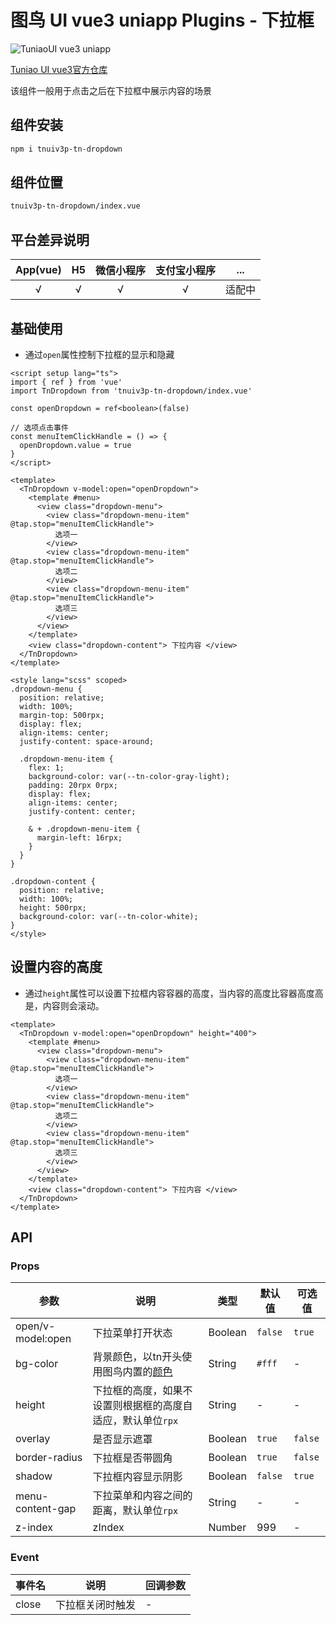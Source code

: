# 图鸟 UI vue3 uniapp Plugins - 下拉框

![TuniaoUI vue3 uniapp](https://resource.tuniaokj.com/images/vue3/market/vue3-banner-min.jpg 'TuniaoUI vue3 uniapp')

[Tuniao UI vue3官方仓库](https://github.com/tuniaoTech/tuniaoui-rc-vue3-uniapp)

该组件一般用于点击之后在下拉框中展示内容的场景

## 组件安装

```bash
npm i tnuiv3p-tn-dropdown
```

## 组件位置

```bash
tnuiv3p-tn-dropdown/index.vue
```

## 平台差异说明

| App(vue) | H5  | 微信小程序 | 支付宝小程序 |  ...   |
| :------: | :-: | :--------: | :----------: | :----: |
|    √     |  √  |     √      |      √       | 适配中 |

## 基础使用

- 通过`open`属性控制下拉框的显示和隐藏

```vue
<script setup lang="ts">
import { ref } from 'vue'
import TnDropdown from 'tnuiv3p-tn-dropdown/index.vue'

const openDropdown = ref<boolean>(false)

// 选项点击事件
const menuItemClickHandle = () => {
  openDropdown.value = true
}
</script>

<template>
  <TnDropdown v-model:open="openDropdown">
    <template #menu>
      <view class="dropdown-menu">
        <view class="dropdown-menu-item" @tap.stop="menuItemClickHandle">
          选项一
        </view>
        <view class="dropdown-menu-item" @tap.stop="menuItemClickHandle">
          选项二
        </view>
        <view class="dropdown-menu-item" @tap.stop="menuItemClickHandle">
          选项三
        </view>
      </view>
    </template>
    <view class="dropdown-content"> 下拉内容 </view>
  </TnDropdown>
</template>

<style lang="scss" scoped>
.dropdown-menu {
  position: relative;
  width: 100%;
  margin-top: 500rpx;
  display: flex;
  align-items: center;
  justify-content: space-around;

  .dropdown-menu-item {
    flex: 1;
    background-color: var(--tn-color-gray-light);
    padding: 20rpx 0rpx;
    display: flex;
    align-items: center;
    justify-content: center;

    & + .dropdown-menu-item {
      margin-left: 16rpx;
    }
  }
}

.dropdown-content {
  position: relative;
  width: 100%;
  height: 500rpx;
  background-color: var(--tn-color-white);
}
</style>
```

## 设置内容的高度

- 通过`height`属性可以设置下拉框内容容器的高度，当内容的高度比容器高度高是，内容则会滚动。

```vue
<template>
  <TnDropdown v-model:open="openDropdown" height="400">
    <template #menu>
      <view class="dropdown-menu">
        <view class="dropdown-menu-item" @tap.stop="menuItemClickHandle">
          选项一
        </view>
        <view class="dropdown-menu-item" @tap.stop="menuItemClickHandle">
          选项二
        </view>
        <view class="dropdown-menu-item" @tap.stop="menuItemClickHandle">
          选项三
        </view>
      </view>
    </template>
    <view class="dropdown-content"> 下拉内容 </view>
  </TnDropdown>
</template>
```

## API

### Props

| 参数              | 说明                                                         | 类型    | 默认值  | 可选值  |
| ----------------- | ------------------------------------------------------------ | ------- | ------- | ------- |
| open/v-model:open | 下拉菜单打开状态                                             | Boolean | `false` | `true`  |
| bg-color          | 背景颜色，以tn开头使用图鸟内置的[颜色](https://vue3.tuniaokj.com/zh-CN/guide/style/background.html#颜色展示) | String  | `#fff`  | -       |
| height            | 下拉框的高度，如果不设置则根据框的高度自适应，默认单位`rpx`  | String  | -       | -       |
| overlay           | 是否显示遮罩                                                 | Boolean | `true`  | `false` |
| border-radius     | 下拉框是否带圆角                                             | Boolean | `true`  | `false` |
| shadow            | 下拉框内容显示阴影                                           | Boolean | `false` | `true`  |
| menu-content-gap  | 下拉菜单和内容之间的距离，默认单位`rpx`                      | String  | -       | -       |
| z-index           | zIndex                                                       | Number  | 999     | -       |

### Event

| 事件名 | 说明             | 回调参数 |
| ------ | ---------------- | -------- |
| close  | 下拉框关闭时触发 | -        |

